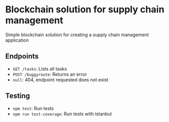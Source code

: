 # Blockchain solution for supply chain management
Simple blockchain solution for creating a supply chain management application

## Endpoints
* `GET /tasks`: Lists all tasks
* `POST /buggyroute`: Returns an error
* `null`: 404, endpoint requested does not exist

## Testing
* `npm test`: Run tests
* `npm run test-coverage`: Run tests with istanbul
